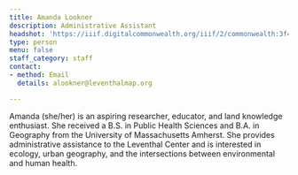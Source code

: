 ```yaml
---
title: Amanda Lookner
description: Administrative Assistant
headshot: 'https://iiif.digitalcommonwealth.org/iiif/2/commonwealth:3f463863p/736,6892,514,514/,600/0/default.jpg'
type: person
menu: false
staff_category: staff
contact:
- method: Email
  details: alookner@leventhalmap.org

---
```


Amanda (she/her) is an aspiring researcher, educator, and land knowledge enthusiast. She received a B.S. in Public Health Sciences and B.A. in Geography from the University of Massachusetts Amherst. She provides administrative assistance to the Leventhal Center and is interested in ecology, urban geography, and the intersections between environmental and human health.
